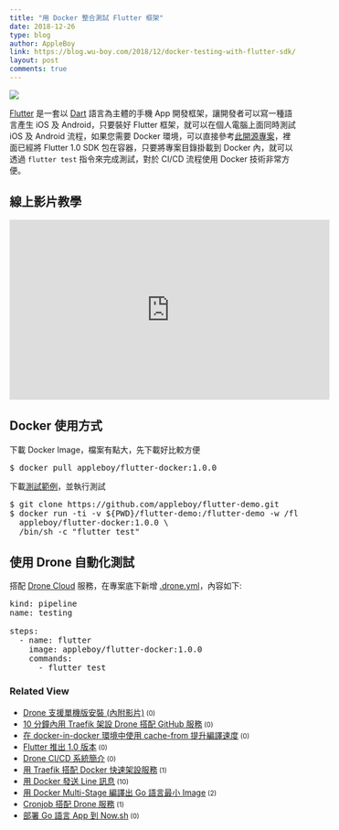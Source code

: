 ```yaml
---
title: "用 Docker 整合測試 Flutter 框架"
date: 2018-12-26
type: blog
author: AppleBoy
link: https://blog.wu-boy.com/2018/12/docker-testing-with-flutter-sdk/
layout: post
comments: true
---
```


<a href='https://photos.google.com/share/AF1QipPVsiQNMhQf-l7rJBe-Ki9RMxMVz0x-xSDpayq967sskqwi2bzqgHBQyc9xaby8eA?key=b0xKVW5oSlEwZEl2b0FESUNDVFRGV2dYbkVPRVVB&#038;source=ctrlq.org'><img src='https://lh3.googleusercontent.com/REguGdEy6qgmZyU7hNscYxXV1lGzSTioUb_cBe4uVLdBNUxL2Y9oNwx2J8w6VU8BMcZhBOJoAI091l9lCJuueumNEef7ub75Dvrbl2ZC1Ri9QholsnccGd6txg9rbXP5oZoNIQVl_Fk=w700' /></a>

<a href="https://flutter.io">Flutter</a> 是一套以 <a href="https://www.dartlang.org/">Dart</a> 語言為主體的手機 App 開發框架，讓開發者可以寫一種語言產生 iOS 及 Android，只要裝好 Flutter 框架，就可以在個人電腦上面同時測試 iOS 及 Android 流程，如果您需要 Docker 環境，可以直接參考<a href="https://github.com/appleboy/flutter-docker">此開源專案</a>，裡面已經將 Flutter 1.0 SDK 包在容器，只要將專案目錄掛載到 Docker 內，就可以透過 <code>flutter test</code> 指令來完成測試，對於 CI/CD 流程使用 Docker 技術非常方便。

<span id="more-7137"></span>

<h2>線上影片教學</h2>

<iframe width="560" height="315" src="https://www.youtube.com/embed/80kiMR_Firs" frameborder="0" allow="accelerometer; autoplay; encrypted-media; gyroscope; picture-in-picture" allowfullscreen></iframe>

<h2>Docker 使用方式</h2>

下載 Docker Image，檔案有點大，先下載好比較方便

<pre class="brush: plain; title: ; notranslate">
$ docker pull appleboy/flutter-docker:1.0.0
</pre>

下載<a href="https://github.com/appleboy/flutter-demo">測試範例</a>，並執行測試

<pre class="brush: plain; title: ; notranslate">
$ git clone https://github.com/appleboy/flutter-demo.git
$ docker run -ti -v ${PWD}/flutter-demo:/flutter-demo -w /flutter-demo \
  appleboy/flutter-docker:1.0.0 \
  /bin/sh -c &quot;flutter test&quot;
</pre>

<h2>使用 Drone 自動化測試</h2>

搭配 <a href="https://cloud.drone.io/">Drone Cloud</a> 服務，在專案底下新增 <a href="https://github.com/appleboy/flutter-demo/blob/4b68b964c5eebde8daf393495e3cc705777aeca3/.drone.yml#L1">.drone.yml</a>，內容如下:

<pre class="brush: plain; title: ; notranslate">
kind: pipeline
name: testing

steps:
  - name: flutter
    image: appleboy/flutter-docker:1.0.0
    commands:
      - flutter test
</pre>
<div class="wp_rp_wrap  wp_rp_plain" ><div class="wp_rp_content"><h3 class="related_post_title">Related View</h3><ul class="related_post wp_rp"><li data-position="0" data-poid="in-7120" data-post-type="none" ><a href="https://blog.wu-boy.com/2018/11/install-drone-in-single-machine/" class="wp_rp_title">Drone 支援單機版安裝 (內附影片)</a><small class="wp_rp_comments_count"> (0)</small><br /></li><li data-position="1" data-poid="in-7298" data-post-type="none" ><a href="https://blog.wu-boy.com/2019/03/setup-traefik-with-drone-ci-cd-in-ten-minutes/" class="wp_rp_title">10 分鐘內用 Traefik 架設 Drone 搭配 GitHub 服務</a><small class="wp_rp_comments_count"> (0)</small><br /></li><li data-position="2" data-poid="in-7263" data-post-type="none" ><a href="https://blog.wu-boy.com/2019/02/using-cache-from-can-speed-up-your-docker-builds/" class="wp_rp_title">在 docker-in-docker 環境中使用 cache-from 提升編譯速度</a><small class="wp_rp_comments_count"> (0)</small><br /></li><li data-position="3" data-poid="in-7125" data-post-type="none" ><a href="https://blog.wu-boy.com/2018/12/flutter-release-1-0-0-version/" class="wp_rp_title">Flutter 推出 1.0 版本</a><small class="wp_rp_comments_count"> (0)</small><br /></li><li data-position="4" data-poid="in-6945" data-post-type="none" ><a href="https://blog.wu-boy.com/2018/01/introduction-to-drone-cicd/" class="wp_rp_title">Drone CI/CD 系統簡介</a><small class="wp_rp_comments_count"> (0)</small><br /></li><li data-position="5" data-poid="in-7193" data-post-type="none" ><a href="https://blog.wu-boy.com/2019/01/deploy-service-using-traefik-and-docker/" class="wp_rp_title">用 Traefik 搭配 Docker 快速架設服務</a><small class="wp_rp_comments_count"> (1)</small><br /></li><li data-position="6" data-poid="in-6569" data-post-type="none" ><a href="https://blog.wu-boy.com/2016/11/send-line-notification-using-docker-written-in-golang/" class="wp_rp_title">用 Docker 發送 Line 訊息</a><small class="wp_rp_comments_count"> (10)</small><br /></li><li data-position="7" data-poid="in-6714" data-post-type="none" ><a href="https://blog.wu-boy.com/2017/04/build-minimal-docker-container-using-multi-stage-for-go-app/" class="wp_rp_title">用 Docker Multi-Stage 編譯出 Go 語言最小 Image</a><small class="wp_rp_comments_count"> (2)</small><br /></li><li data-position="8" data-poid="in-6739" data-post-type="none" ><a href="https://blog.wu-boy.com/2017/06/how-to-schedule-builds-in-drone/" class="wp_rp_title">Cronjob 搭配 Drone 服務</a><small class="wp_rp_comments_count"> (1)</small><br /></li><li data-position="9" data-poid="in-6819" data-post-type="none" ><a href="https://blog.wu-boy.com/2017/09/deploy-go-app-to-zeit-now/" class="wp_rp_title">部署 Go 語言 App 到 Now.sh</a><small class="wp_rp_comments_count"> (0)</small><br /></li></ul></div></div>